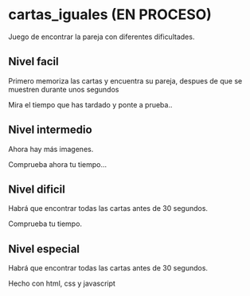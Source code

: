 # cartas_iguales  (EN PROCESO)

Juego de encontrar la pareja con diferentes dificultades.

## Nivel facil
Primero memoriza las cartas y encuentra su pareja, despues de que se muestren durante unos segundos

Mira el tiempo que has tardado y ponte a prueba..



## Nivel intermedio
Ahora hay más imagenes.

Comprueba ahora tu tiempo...


## Nivel dificil
Habrá que encontrar todas las cartas antes de 30 segundos.

Comprueba tu tiempo.

## Nivel especial
Habrá que encontrar todas las cartas antes de 30 segundos.






Hecho con html, css y javascript
